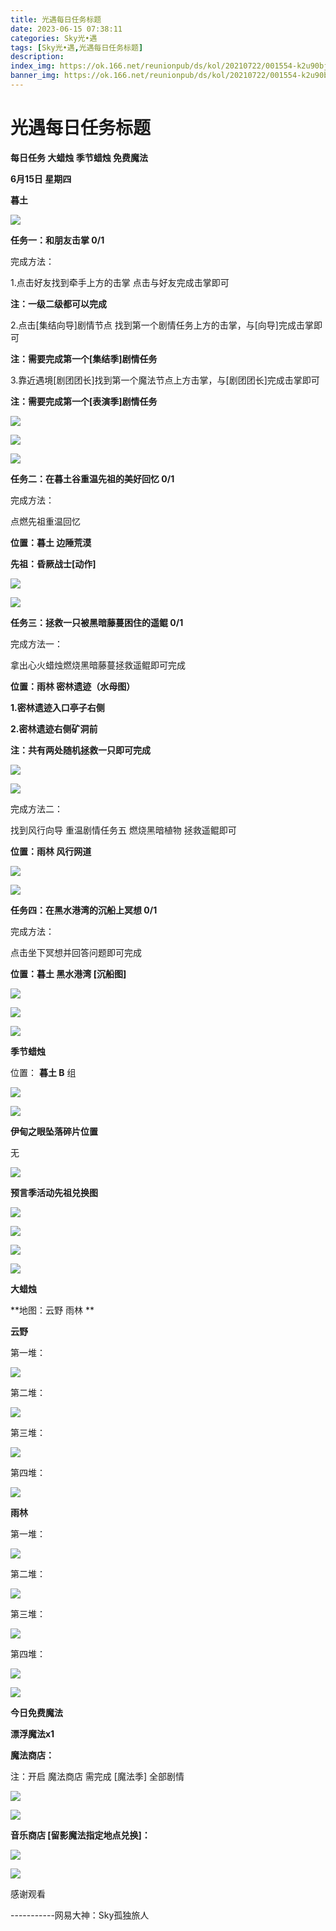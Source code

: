 ```yaml
---
title: 光遇每日任务标题
date: 2023-06-15 07:38:11
categories: Sky光•遇
tags: [Sky光•遇,光遇每日任务标题]
description: 
index_img: https://ok.166.net/reunionpub/ds/kol/20210722/001554-k2u90bj7ay.png?imageView&thumbnail=600x0&type=jpg
banner_img: https://ok.166.net/reunionpub/ds/kol/20210722/001554-k2u90bj7ay.png?imageView&thumbnail=600x0&type=jpg
---
```

# 光遇每日任务标题
**每日任务 大蜡烛 季节蜡烛 免费魔法**

 **6月15日 星期四**

 **暮土**

![](https://img.166.net/reunionpub/ds/kol/20230615/001447-zsej8y0oti.jpg)

 **任务一：和朋友击掌 0/1**

完成方法：

1.点击好友找到牵手上方的击掌 点击与好友完成击掌即可

 **注：一级二级都可以完成**

2.点击[集结向导]剧情节点 找到第一个剧情任务上方的击掌，与[向导]完成击掌即可

 **注：需要完成第一个[集结季]剧情任务**

3.靠近遇境[剧团团长]找到第一个魔法节点上方击掌，与[剧团团长]完成击掌即可

 **注：需要完成第一个[表演季]剧情任务**

![](https://img.166.net/reunionpub/ds/kol/20230615/000141-9y2h03bs8f.jpeg)

![](https://img.166.net/reunionpub/ds/kol/20230615/000149-nf9m7b1l50.jpeg)

![](https://img.166.net/reunionpub/ds/kol/20230615/000158-l3spw9n8v5.jpeg)

 **任务二：在暮土谷重温先祖的美好回忆 0/1**

完成方法：

点燃先祖重温回忆

 **位置：暮土 边陲荒漠**

 **先祖：昏厥战士[动作]**

![](https://img.166.net/reunionpub/ds/kol/20230615/000215-tg3bps7aih.jpeg)

![](https://img.166.net/reunionpub/ds/kol/20230615/000221-i9df5atbmk.jpeg)

 **任务三：拯救一只被黑暗藤蔓困住的遥鲲 0/1**

完成方法一：

拿出心火蜡烛燃烧黑暗藤蔓拯救遥鲲即可完成

 **位置：雨林 密林遗迹（水母图）**

 **1.密林遗迹入口亭子右侧**

 **2.密林遗迹右侧矿洞前**

 **注：共有两处随机拯救一只即可完成**

![](https://img.166.net/reunionpub/ds/kol/20230615/000234-m4hir5ektv.jpeg)

![](https://img.166.net/reunionpub/ds/kol/20230615/000241-6b4roc5yk2.jpeg)

完成方法二：

找到风行向导 重温剧情任务五 燃烧黑暗植物 拯救遥鲲即可

 **位置：雨林 风行网道**

![](https://img.166.net/reunionpub/ds/kol/20230615/000248-2a0ki6chtu.jpeg)

![](https://img.166.net/reunionpub/ds/kol/20230615/000255-brqyew381f.jpeg)

 **任务四：在黑水港湾的沉船上冥想 0/1**

完成方法：

点击坐下冥想并回答问题即可完成

 **位置：暮土 黑水港湾 [沉船图]**

![](https://img.166.net/reunionpub/ds/kol/20230615/000313-pey48hbmro.jpg)

![](https://img.166.net/reunionpub/ds/kol/20230615/000318-5cdgpsq84s.jpg)

![](https://img.166.net/reunionpub/ds/kol/20230502/053253-tkp31d0r2j.png)

 **季节蜡烛**

位置： **暮土 B** 组

![](https://img.166.net/reunionpub/ds/kol/20230615/000638-ct6ezw3k7u.jpeg)

![](https://img.166.net/reunionpub/ds/kol/20230501/003537-boqnslm12s.png)

 **伊甸之眼坠落碎片位置**

无

![](https://img.166.net/reunionpub/ds/kol/20230501/003537-boqnslm12s.png)

 **预言季活动先祖兑换图**

![](https://img.166.net/reunionpub/ds/kol/20230610/094842-n3oplyifq5.jpg)

![](https://img.166.net/reunionpub/ds/kol/20230610/094856-ic3ykbfqvn.jpg)

![](https://img.166.net/reunionpub/ds/kol/20230610/094906-97nzhr8oi2.jpg)

![](https://img.166.net/reunionpub/ds/kol/20230501/003537-boqnslm12s.png)

 **大蜡烛**

 **地图：云野 雨林  **

 **云野**

第一堆：

![](https://img.166.net/reunionpub/ds/kol/20230615/001101-y2cqg4iuj1.jpeg)

第二堆：

![](https://img.166.net/reunionpub/ds/kol/20230615/001108-wzlm5c3sub.jpeg)

第三堆：

![](https://img.166.net/reunionpub/ds/kol/20230615/001113-5oek6fqg4y.jpeg)

第四堆：

![](https://img.166.net/reunionpub/ds/kol/20230615/001120-56y9zsgwsl.jpeg)

 **雨林**

第一堆：

![](https://img.166.net/reunionpub/ds/kol/20230612/000213-6wufv1jtd7.jpeg)

第二堆：

![](https://img.166.net/reunionpub/ds/kol/20230612/000233-rglyfwtshc.jpeg)

第三堆：

![](https://img.166.net/reunionpub/ds/kol/20230612/000240-7ghu10yd5k.jpeg)

第四堆：

![](https://img.166.net/reunionpub/ds/kol/20230612/000246-5othln9mi0.jpeg)

![](https://img.166.net/reunionpub/ds/kol/20221018/100256-wzutnocka0.png)

 **今日免费魔法**

 **漂浮魔法x1**

 **魔法商店：**

注：开启 魔法商店 需完成 [魔法季] 全部剧情

![](https://img.166.net/reunionpub/ds/kol/20221018/100559-oibznvdtus.png)

![](https://img.166.net/reunionpub/ds/kol/20230615/001217-l2m51schjn.jpeg)

 **音乐商店 [留影魔法指定地点兑换]：**

![](https://img.166.net/reunionpub/ds/kol/20230612/000050-ki6vo1pyta.jpeg)

![](https://img.166.net/reunionpub/ds/kol/20230502/235738-ls601349yq.png)

感谢观看

\-----------网易大神：Sky孤独旅人

